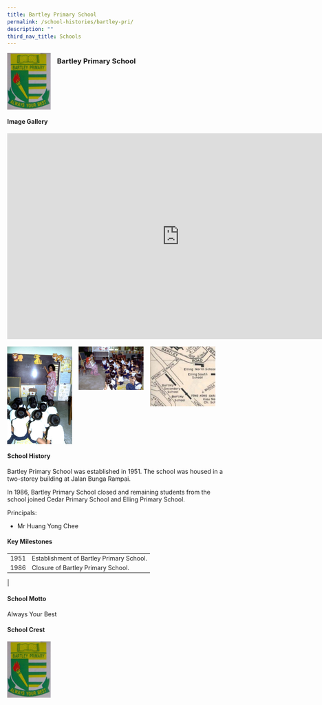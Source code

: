 ```yaml
---
title: Bartley Primary School
permalink: /school-histories/bartley-pri/
description: ""
third_nav_title: Schools
---
```

<img align="left" style="width:20%;margin-right:15px;" src="/images/bartleyprisch1.png">

### **Bartley Primary School**
<br clear="left">

#### **Image Gallery**
<iframe allowfullscreen="true" height="479" width="800" frameborder="0" src="https://docs.google.com/presentation/d/e/2PACX-1vT2P8-6b-PzEyZUzyUhd5QXdapCHte3WWSOYTO-O9KOnOflu7YGZC6k8UrWwvAPwSi0XuRwDIgZXDM4/embed?start=false&amp;loop=true&amp;delayms=5000"></iframe>
<p><a href="https://staging.d1yxymztqoj7qn.amplifyapp.com/images/bartleyprisch2.jpg">  
<img align="left" style="width:30%;margin-right:15px;" src="/images/bartleyprisch2.jpg">
</a></p>

<p><a href="https://staging.d1yxymztqoj7qn.amplifyapp.com/images/bartleyprisch3.jpg">  
<img align="left" style="width:30%;margin-right:15px;" src="/images/bartleyprisch3.jpg">
</a></p>

<p><a href="https://staging.d1yxymztqoj7qn.amplifyapp.com/images/bartleyprisch4.jpg">  
<img align="left" style="width:30%;margin-right:15px;" src="/images/bartleyprisch4.jpg">
</a></p>

<br clear="left">

#### **School History**
Bartley Primary School was established in 1951. The school was housed in a two-storey building at Jalan Bunga Rampai.  
  
In 1986, Bartley Primary School closed and remaining students from the school joined Cedar Primary School and Elling Primary School.

Principals:<br>
* Mr Huang Yong Chee

#### **Key Milestones**

|  |  |
|:---:|---|
| 1951 | Establishment of Bartley Primary School. |
| 1986 | Closure of Bartley Primary School. |
|

#### **School Motto**
Always Your Best

#### **School Crest**
<img align="left" style="width:20%;margin-right:15px;" src="/images/bartleyprisch1.png">

<br clear="left">